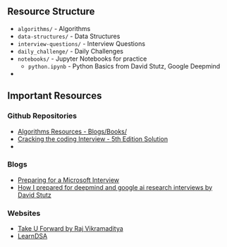 ## Resource Structure
- `algorithms/` - Algorithms 
- `data-structures/` - Data Structures
- `interview-questions/` - Interview Questions
- `daily_challenge/` - Daily Challenges
- `notebooks/` - Jupyter Notebooks for practice 
    - `python.ipynb` - Python Basics from David Stutz, Google Deepmind
- 


## Important Resources 


### Github Repositories
- [Algorithms Resources - Blogs/Books/](https://github.com/Olshansk/interview)
- [Cracking the coding Interview - 5th Edition Solution](https://github.com/careercup/ctci/tree/master/python)
- 

### Blogs 
- [Preparing for a Microsoft Interview](https://davidstutz.de/preparing-for-a-microsoft-interview/)
- [How I prepared for deepmind and google ai research interviews by David Stutz](https://davidstutz.de/how-i-prepared-for-deepmind-and-google-ai-research-internship-interviews-in-2019/)

### Websites 
- [Take U Forward by Raj Vikramaditya](https://takeuforward.org/)
- [LearnDSA](https://learndsa.vercel.app/)
